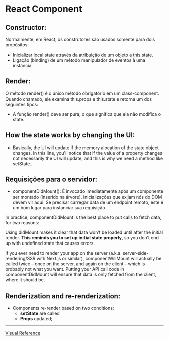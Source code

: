 # React Component

## Constructor:

Normalmente, em React, os construtores são usados somente para dois propósitos:

- Inicializar local state através da atribuição de um objeto a this.state.
- Ligação (binding) de um método manipulador de eventos à uma instância.

## Render:

O método render() é o único método obrigatório em um class-component.
Quando chamado, ele examina this.props e this.state
e retorna um dos seguintes tipos:

- A função render() deve ser pura, o que significa que ela não modifica o state.

## How the state works by changing the UI:

- Basically, the UI will update if the memory alocation
  of the state object changes. In this line, you'll notice
  that if the value of a property changes not necessarily
  the UI will update, and this is why we need a method like
  setState..

## Requisições para o servidor:

- componentDidMount(): É invocado imediatamente após um componente ser montado (inserido na árvore). Inicializações que exijam nós do DOM devem vir aqui. Se precisar carregar data de um endpoint remoto, este é um bom lugar para instanciar sua requisição

In practice, componentDidMount is the best place to put calls to fetch data, for two reasons:

Using didMount makes it clear that data won’t be loaded until after the initial render. **This reminds you to set up initial state properly**, so you don’t end up with undefined state that causes errors.

If you ever need to render your app on the server (a.k.a. server-side-rendering/SSR with Next.js or similar), componentWillMount will actually be called twice – once on the server, and again on the client – which is probably not what you want. Putting your API call code in componentDidMount will ensure that data is only fetched from the client, where it should be.

## Renderization and re-renderization:

- Components re-render based on two conditions:
  - **setState** are called
  - **Props** updated;

---

[Visual Reference](https://projects.wojtekmaj.pl/react-lifecycle-methods-diagram/)
